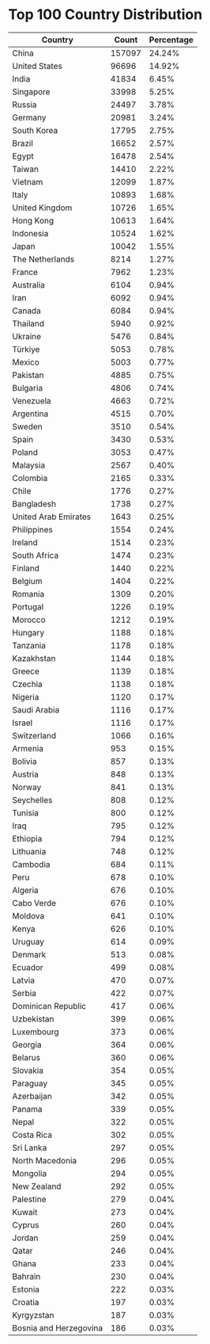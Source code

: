 # Top 100 Country Distribution
| Country | Count | Percentage |
|----|----|----|
| China | 157097 | 24.24% |
| United States | 96696 | 14.92% |
| India | 41834 | 6.45% |
| Singapore | 33998 | 5.25% |
| Russia | 24497 | 3.78% |
| Germany | 20981 | 3.24% |
| South Korea | 17795 | 2.75% |
| Brazil | 16652 | 2.57% |
| Egypt | 16478 | 2.54% |
| Taiwan | 14410 | 2.22% |
| Vietnam | 12099 | 1.87% |
| Italy | 10893 | 1.68% |
| United Kingdom | 10726 | 1.65% |
| Hong Kong | 10613 | 1.64% |
| Indonesia | 10524 | 1.62% |
| Japan | 10042 | 1.55% |
| The Netherlands | 8214 | 1.27% |
| France | 7962 | 1.23% |
| Australia | 6104 | 0.94% |
| Iran | 6092 | 0.94% |
| Canada | 6084 | 0.94% |
| Thailand | 5940 | 0.92% |
| Ukraine | 5476 | 0.84% |
| Türkiye | 5053 | 0.78% |
| Mexico | 5003 | 0.77% |
| Pakistan | 4885 | 0.75% |
| Bulgaria | 4806 | 0.74% |
| Venezuela | 4663 | 0.72% |
| Argentina | 4515 | 0.70% |
| Sweden | 3510 | 0.54% |
| Spain | 3430 | 0.53% |
| Poland | 3053 | 0.47% |
| Malaysia | 2567 | 0.40% |
| Colombia | 2165 | 0.33% |
| Chile | 1776 | 0.27% |
| Bangladesh | 1738 | 0.27% |
| United Arab Emirates | 1643 | 0.25% |
| Philippines | 1554 | 0.24% |
| Ireland | 1514 | 0.23% |
| South Africa | 1474 | 0.23% |
| Finland | 1440 | 0.22% |
| Belgium | 1404 | 0.22% |
| Romania | 1309 | 0.20% |
| Portugal | 1226 | 0.19% |
| Morocco | 1212 | 0.19% |
| Hungary | 1188 | 0.18% |
| Tanzania | 1178 | 0.18% |
| Kazakhstan | 1144 | 0.18% |
| Greece | 1139 | 0.18% |
| Czechia | 1138 | 0.18% |
| Nigeria | 1120 | 0.17% |
| Saudi Arabia | 1116 | 0.17% |
| Israel | 1116 | 0.17% |
| Switzerland | 1066 | 0.16% |
| Armenia | 953 | 0.15% |
| Bolivia | 857 | 0.13% |
| Austria | 848 | 0.13% |
| Norway | 841 | 0.13% |
| Seychelles | 808 | 0.12% |
| Tunisia | 800 | 0.12% |
| Iraq | 795 | 0.12% |
| Ethiopia | 794 | 0.12% |
| Lithuania | 748 | 0.12% |
| Cambodia | 684 | 0.11% |
| Peru | 678 | 0.10% |
| Algeria | 676 | 0.10% |
| Cabo Verde | 676 | 0.10% |
| Moldova | 641 | 0.10% |
| Kenya | 626 | 0.10% |
| Uruguay | 614 | 0.09% |
| Denmark | 513 | 0.08% |
| Ecuador | 499 | 0.08% |
| Latvia | 470 | 0.07% |
| Serbia | 422 | 0.07% |
| Dominican Republic | 417 | 0.06% |
| Uzbekistan | 399 | 0.06% |
| Luxembourg | 373 | 0.06% |
| Georgia | 364 | 0.06% |
| Belarus | 360 | 0.06% |
| Slovakia | 354 | 0.05% |
| Paraguay | 345 | 0.05% |
| Azerbaijan | 342 | 0.05% |
| Panama | 339 | 0.05% |
| Nepal | 322 | 0.05% |
| Costa Rica | 302 | 0.05% |
| Sri Lanka | 297 | 0.05% |
| North Macedonia | 296 | 0.05% |
| Mongolia | 294 | 0.05% |
| New Zealand | 292 | 0.05% |
| Palestine | 279 | 0.04% |
| Kuwait | 273 | 0.04% |
| Cyprus | 260 | 0.04% |
| Jordan | 259 | 0.04% |
| Qatar | 246 | 0.04% |
| Ghana | 233 | 0.04% |
| Bahrain | 230 | 0.04% |
| Estonia | 222 | 0.03% |
| Croatia | 197 | 0.03% |
| Kyrgyzstan | 187 | 0.03% |
| Bosnia and Herzegovina | 186 | 0.03% |
